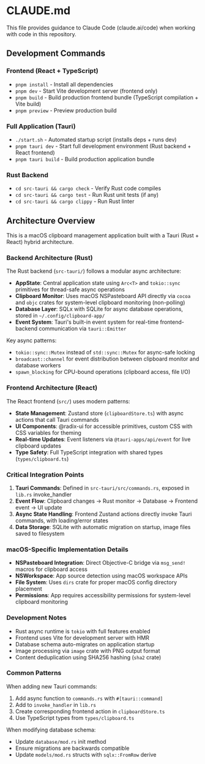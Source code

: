# CLAUDE.md

This file provides guidance to Claude Code (claude.ai/code) when working with code in this repository.

## Development Commands

### Frontend (React + TypeScript)
- `pnpm install` - Install all dependencies
- `pnpm dev` - Start Vite development server (frontend only)
- `pnpm build` - Build production frontend bundle (TypeScript compilation + Vite build)
- `pnpm preview` - Preview production build

### Full Application (Tauri)
- `./start.sh` - Automated startup script (installs deps + runs dev)
- `pnpm tauri dev` - Start full development environment (Rust backend + React frontend)
- `pnpm tauri build` - Build production application bundle

### Rust Backend
- `cd src-tauri && cargo check` - Verify Rust code compiles
- `cd src-tauri && cargo test` - Run Rust unit tests (if any)
- `cd src-tauri && cargo clippy` - Run Rust linter

## Architecture Overview

This is a macOS clipboard management application built with a Tauri (Rust + React) hybrid architecture.

### Backend Architecture (Rust)
The Rust backend (`src-tauri/`) follows a modular async architecture:

- **AppState**: Central application state using `Arc<T>` and `tokio::sync` primitives for thread-safe async operations
- **Clipboard Monitor**: Uses macOS NSPasteboard API directly via `cocoa` and `objc` crates for system-level clipboard monitoring (non-polling)
- **Database Layer**: SQLx with SQLite for async database operations, stored in `~/.config/clipboard-app/`
- **Event System**: Tauri's built-in event system for real-time frontend-backend communication via `tauri::Emitter`

Key async patterns:
- `tokio::sync::Mutex` instead of `std::sync::Mutex` for async-safe locking
- `broadcast::channel` for event distribution between clipboard monitor and database workers
- `spawn_blocking` for CPU-bound operations (clipboard access, file I/O)

### Frontend Architecture (React)
The React frontend (`src/`) uses modern patterns:

- **State Management**: Zustand store (`clipboardStore.ts`) with async actions that call Tauri commands
- **UI Components**: @radix-ui for accessible primitives, custom CSS with CSS variables for theming
- **Real-time Updates**: Event listeners via `@tauri-apps/api/event` for live clipboard updates
- **Type Safety**: Full TypeScript integration with shared types (`types/clipboard.ts`)

### Critical Integration Points

1. **Tauri Commands**: Defined in `src-tauri/src/commands.rs`, exposed in `lib.rs` invoke_handler
2. **Event Flow**: Clipboard changes → Rust monitor → Database → Frontend event → UI update
3. **Async State Handling**: Frontend Zustand actions directly invoke Tauri commands, with loading/error states
4. **Data Storage**: SQLite with automatic migration on startup, image files saved to filesystem

### macOS-Specific Implementation Details

- **NSPasteboard Integration**: Direct Objective-C bridge via `msg_send!` macros for clipboard access
- **NSWorkspace**: App source detection using macOS workspace APIs
- **File System**: Uses `dirs` crate for proper macOS config directory placement
- **Permissions**: App requires accessibility permissions for system-level clipboard monitoring

### Development Notes

- Rust async runtime is `tokio` with full features enabled
- Frontend uses Vite for development server with HMR
- Database schema auto-migrates on application startup
- Image processing via `image` crate with PNG output format
- Content deduplication using SHA256 hashing (`sha2` crate)

### Common Patterns

When adding new Tauri commands:
1. Add async function to `commands.rs` with `#[tauri::command]`
2. Add to `invoke_handler` in `lib.rs`
3. Create corresponding frontend action in `clipboardStore.ts`
4. Use TypeScript types from `types/clipboard.ts`

When modifying database schema:
- Update `database/mod.rs` init method
- Ensure migrations are backwards compatible
- Update `models/mod.rs` structs with `sqlx::FromRow` derive